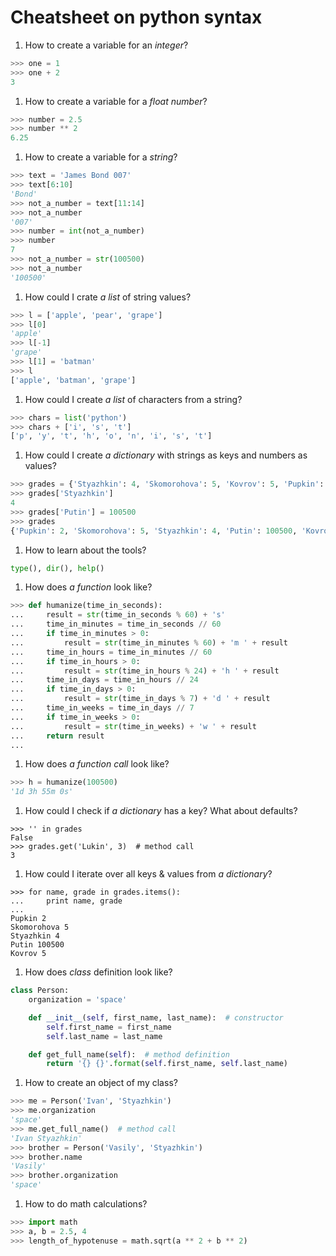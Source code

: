 # Cheatsheet on python syntax

1. How to create a variable for an _integer_?

```python
>>> one = 1
>>> one + 2
3
```

1. How to create a variable for a _float number_?

```python
>>> number = 2.5
>>> number ** 2
6.25
```

1. How to create a variable for a _string_?

```python
>>> text = 'James Bond 007'
>>> text[6:10]
'Bond'
>>> not_a_number = text[11:14]
>>> not_a_number
'007'
>>> number = int(not_a_number)
>>> number
7
>>> not_a_number = str(100500)
>>> not_a_number
'100500'
```

1. How could I crate _a list_ of string values?

```python
>>> l = ['apple', 'pear', 'grape']
>>> l[0]
'apple'
>>> l[-1]
'grape'
>>> l[1] = 'batman'
>>> l
['apple', 'batman', 'grape']
```

1. How could I create _a list_ of characters from a string?

```python
>>> chars = list('python')
>>> chars + ['i', 's', 't']
['p', 'y', 't', 'h', 'o', 'n', 'i', 's', 't']
```

1. How could I create _a dictionary_ with strings as keys and numbers as values?

```python
>>> grades = {'Styazhkin': 4, 'Skomorohova': 5, 'Kovrov': 5, 'Pupkin': 2}
>>> grades['Styazhkin']
4
>>> grades['Putin'] = 100500
>>> grades
{'Pupkin': 2, 'Skomorohova': 5, 'Styazhkin': 4, 'Putin': 100500, 'Kovrov': 5}
```

1. How to learn about the tools?

```python
type(), dir(), help()
```

1. How does _a function_ look like?

```python
>>> def humanize(time_in_seconds):
...     result = str(time_in_seconds % 60) + 's'
...     time_in_minutes = time_in_seconds // 60
...     if time_in_minutes > 0:
...         result = str(time_in_minutes % 60) + 'm ' + result
...     time_in_hours = time_in_minutes // 60
...     if time_in_hours > 0:
...         result = str(time_in_hours % 24) + 'h ' + result
...     time_in_days = time_in_hours // 24
...     if time_in_days > 0:
...         result = str(time_in_days % 7) + 'd ' + result
...     time_in_weeks = time_in_days // 7
...     if time_in_weeks > 0:
...         result = str(time_in_weeks) + 'w ' + result
...     return result
...
```

1. How does _a function call_ look like?

```python
>>> h = humanize(100500)
'1d 3h 55m 0s'
```

1. How could I check if _a dictionary_ has a key? What about defaults?

```
>>> '' in grades
False
>>> grades.get('Lukin', 3)  # method call
3
```

1. How could I iterate over all keys & values from _a dictionary_?

```
>>> for name, grade in grades.items():
...     print name, grade
...
Pupkin 2
Skomorohova 5
Styazhkin 4
Putin 100500
Kovrov 5
```

1. How does _class_ definition look like?

```python
class Person:
    organization = 'space'

    def __init__(self, first_name, last_name):  # constructor
        self.first_name = first_name
        self.last_name = last_name

    def get_full_name(self):  # method definition
        return '{} {}'.format(self.first_name, self.last_name)
```

1. How to create an object of my class?

```python
>>> me = Person('Ivan', 'Styazhkin')
>>> me.organization
'space'
>>> me.get_full_name()  # method call
'Ivan Styazhkin'
>>> brother = Person('Vasily', 'Styazhkin')
>>> brother.name
'Vasily'
>>> brother.organization
'space'
```

1. How to do math calculations?

```python
>>> import math
>>> a, b = 2.5, 4
>>> length_of_hypotenuse = math.sqrt(a ** 2 + b ** 2)
```
